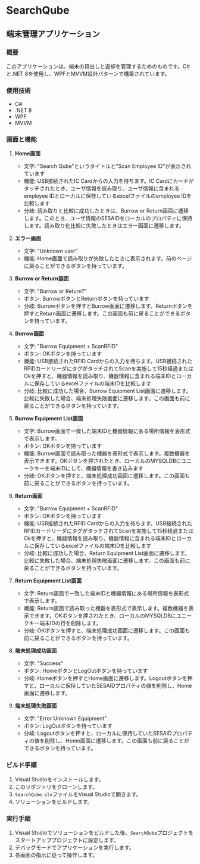 # SearchQube

## 端末管理アプリケーション

### 概要
このアプリケーションは、端末の貸出しと返却を管理するためのものです。C#と.NET 8を使用し、WPFとMVVM設計パターンで構築されています。

### 使用技術
- C#
- .NET 8
- WPF
- MVVM

### 画面と機能
1. **Home画面**
   - 文字: "Search Qube"というタイトルと"Scan Employee ID"が表示されています
   - 機能: USB接続されたIC Cardからの入力を待ちます。IC Cardにカードがタッチされたとき、ユーザ情報を読み取り、ユーザ情報に含まれるemployee IDとローカルに保存しているexcelファイルのemployee IDを比較します
   - 分岐: 読み取りと比較に成功したときは、Burrow or Return画面に遷移します。このとき、ユーザ情報のSESAIDをローカルのプロパティに保持します。読み取り化比較に失敗したときはエラー画面に遷移します。

2. **エラー画面**
   - 文字: "Unknown user"
   - 機能: Home画面で読み取りが失敗したときに表示されます。前のページに戻ることができるボタンを持っています。

3. **Burrow or Return画面**
   - 文字: "Burrow or Return?"
   - ボタン: BurrowボタンとReturnボタンを持っています
   - 分岐: Burrowボタンを押すとBurrow画面に遷移します。Returnボタンを押すとReturn画面に遷移します。この画面も前に戻ることができるボタンを持っています。

4. **Burrow画面**
   - 文字: "Burrow Equipment + ScanRFID"
   - ボタン: OKボタンを持っています
   - 機能: USB接続されたRFID Cardからの入力を待ちます。USB接続されたRFIDカードリーダにタグがタッチされてScanを実施して15秒経過またはOkを押すと、機器情報を読み取り、機器情報に含まれる端末IDとローカルに保存しているexcelファイルの端末IDを比較します
   - 分岐: 比較に成功した場合、Burrow Equipment List画面に遷移します。比較に失敗した場合、端末処理失敗画面に遷移します。この画面も前に戻ることができるボタンを持っています。

5. **Burrow Equipment List画面**
   - 文字: Burrow画面で一致した端末IDと機器情報にある場所情報を表形式で表示します。
   - ボタン: OKボタンを持っています
   - 機能: Burrow画面で読み取った機器を表形式で表示します。複数機器を表示できます。OKボタンを押されたとき、ローカルのMYSQLDBにユニークキーを端末IDにして、機器情報を書き込みます
   - 分岐: OKボタンを押すと、端末処理成功画面に遷移します。この画面も前に戻ることができるボタンを持っています。

6. **Return画面**
   - 文字: "Burrow Equipment + ScanRFID"
   - ボタン: OKボタンを持っています
   - 機能: USB接続されたRFID Cardからの入力を待ちます。USB接続されたRFIDカードリーダにタグがタッチされてScanを実施して15秒経過またはOkを押すと、機器情報を読み取り、機器情報に含まれる端末IDとローカルに保存しているexcelファイルの端末IDを比較します
   - 分岐: 比較に成功した場合、Return Equipment List画面に遷移します。比較に失敗した場合、端末処理失敗画面に遷移します。この画面も前に戻ることができるボタンを持っています。

7. **Return Equipment List画面**
   - 文字: Return画面で一致した端末IDと機器情報にある場所情報を表形式で表示します。
   - 機能: Return画面で読み取った機器を表形式で表示します。複数機器を表示できます。OKボタンを押されたとき、ローカルのMYSQLDBにユニークキー端末IDの行を削除します。
   - 分岐: OKボタンを押すと、端末処理成功画面に遷移します。この画面も前に戻ることができるボタンを持っています。

8. **端末処理成功画面**
   - 文字: "Success"
   - ボタン: HomeボタンとLogOutボタンを持っています
   - 分岐: Homeボタンを押すとHome画面に遷移します。Logoutボタンを押すと、ローカルに保持していたSESAIDプロパティの値を削除し、Home画面に遷移します。

9. **端末処理失敗画面**
   - 文字: "Error Unknown Equipment"
   - ボタン: LogOutボタンを持っています
   - 分岐: Logoutボタンを押すと、ローカルに保持していたSESAIDプロパティの値を削除し、Home画面に遷移します。この画面も前に戻ることができるボタンを持っています。

### ビルド手順
1. Visual Studioをインストールします。
2. このリポジトリをクローンします。
3. `SearchQube.sln`ファイルをVisual Studioで開きます。
4. ソリューションをビルドします。

### 実行手順
1. Visual Studioでソリューションをビルドした後、`SearchQube`プロジェクトをスタートアッププロジェクトに設定します。
2. デバッグモードでアプリケーションを実行します。
3. 各画面の指示に従って操作します。
